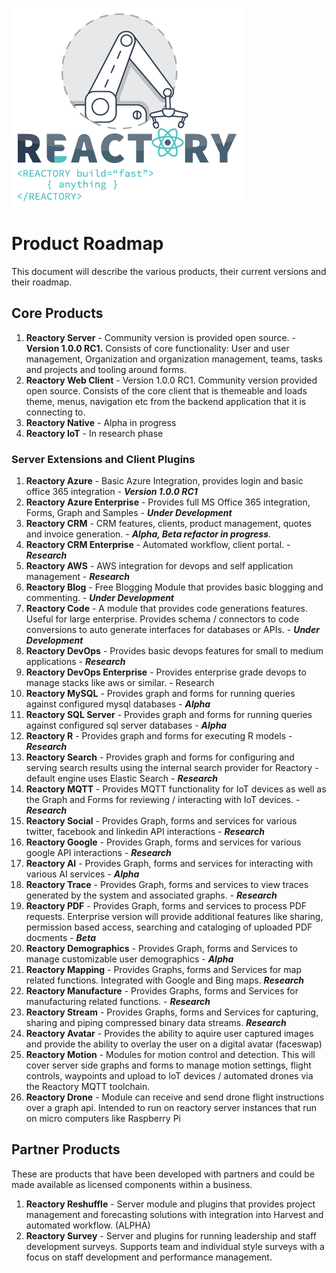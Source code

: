 ![Build Anything Fast](/branding/reactory-logo.png)
# Product Roadmap
This document will describe the various products, their current versions and their roadmap. 

## Core Products
1. **Reactory Server** - Community version is provided open source. - **Version 1.0.0 RC1.**
   Consists of core functionality: User and user management, Organization and organization management, teams, tasks and projects and tooling around forms.
2. **Reactory Web Client** - Version 1.0.0 RC1. Community version provided open source. 
   Consists of the core client that is themeable and loads theme, menus, navigation etc from the backend application that it is connecting to.
3. **Reactory Native** - Alpha in progress
4. **Reactory IoT** - In research phase

### Server Extensions and Client Plugins
1. **Reactory Azure** - Basic Azure Integration, provides login and basic office 365 integration - ***Version 1.0.0 RC1***
2. **Reactory Azure Enterprise** - Provides full MS Office 365 integration, Forms, Graph and Samples - ***Under Development*** 
3. **Reactory CRM**  - CRM features, clients, product management, quotes and invoice generation. - ***Alpha, Beta refactor in progress***.
4. **Reactory CRM Enterprise** - Automated workflow, client portal. - ***Research***
5. **Reactory AWS** - AWS integration for devops and self application management - ***Research***
6. **Reactory Blog** - Free Blogging Module that provides basic blogging and commenting. - ***Under Development***
7. **Reactory Code** - A module that provides code generations features. Useful for large enterprise. Provides schema / connectors to code conversions to auto generate interfaces for databases or APIs. - ***Under Development***
8. **Reactory DevOps** - Provides basic devops features for small to medium applications - ***Research***
9. **Reactory DevOps Enterprise** - Provides enterprise grade devops to manage stacks like aws or similar. - Research
10. **Reactory MySQL** - Provides graph and forms for running queries against configured mysql databases - ***Alpha***
11. **Reactory SQL Server** - Provides graph and forms for running queries against configured sql server databases - ***Alpha***
12. **Reactory R** - Provides graph and forms for executing R models - ***Research***
13. **Reactory Search** - Provides graph and forms for configuring and serving search results using the internal search provider for Reactory - default engine uses Elastic Search - ***Research***
14. **Reactory MQTT** - Provides MQTT functionality for IoT devices as well as the Graph and Forms for reviewing / interacting with IoT devices. - ***Research***
15. **Reactory Social** - Provides Graph, forms and services for various twitter, facebook and linkedin API interactions - ***Research***
16. **Reactory Google** - Provides Graph, forms and services for various google API interactions - ***Research***
17. **Reactory AI** - Provides Graph, forms and services for interacting with various AI services - ***Alpha***
18. **Reactory Trace** - Provides Graph, forms and services to view traces generated by the system and associated graphs. - ***Research***
19. **Reactory PDF** - Provides Graph, forms and services to process PDF requests.  Enterprise version will provide additional features like sharing, permission based access, searching and cataloging of uploaded PDF docments - ***Beta*** 
20. **Reactory Demographics** - Provides Graph, forms and Services to manage customizable user demographics - ***Alpha***
21. **Reactory Mapping** - Provides Graphs, forms and Services for map related functions. Integrated with Google and Bing maps. ***Research***
22. **Reactory Manufacture** - Provides Graphs, forms and Services for manufacturing related functions. - ***Research***
23. **Reactory Stream** - Provides Graphs, forms and Services for capturing, sharing and piping compressed binary data streams. ***Research***
24. **Reactory Avatar** - Provides the ability to aquire user captured images and provide the ability to overlay the user on a digital avatar (faceswap)
25. **Reactory Motion** - Modules for motion control and detection. This will cover server side graphs and forms to manage motion settings, flight controls, waypoints and upload to IoT devices / automated drones via the Reactory MQTT toolchain.
26. **Reactory Drone** - Module can receive and send drone flight instructions over a graph api. Intended to run on reactory server instances that run on micro computers like Raspberry Pi
## Partner Products
These are products that have been developed with partners and could be made available as licensed components within a business.
1. **Reactory Reshuffle** - Server module and plugins that provides project management and forecasting solutions with integration into Harvest and automated workflow. (ALPHA)
2. **Reactory Survey** - Server and plugins for running leadership and staff development surveys. Supports team and individual style surveys with a focus on staff development and performance management.  